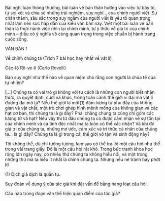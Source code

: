 Bài nghị luận thông thường, bài luận về bản thân hướng vào việc tự bày tỏ, tự soi xét và chia sẻ những trải nghiệm, suy nghĩ... của chính người viết. Sự chân thành, sâu sắc trong suy ngẫm của người viết là yếu tố quan trọng nhất làm nên sức hấp dẫn của kiểu văn bản này. Viết một bài luận về bản thân là thực hành việc nhìn lại chính mình, tự ý thức về giá trị của chính mình – điều có ý nghĩa vô cùng quan trọng trong việc chuẩn bị hành trang cuộc sống.

VĂN BẢN 1

Về chính chúng ta
(Trích 7 bài học hay nhất về vật lí)

Các-lô Rô-ve-li (Carlo Rovelli)

Bạn suy nghĩ như thế nào về quan niệm cho rằng con người là chúa tể của tự nhiên?

[...] Chúng ta có vai trò gì không với tư cách là những con người biết nhận thức, ra quyết định, cười và khóc, trong toàn cảnh thế giới vĩ đại mà vật lí đương đại mô tả? Nếu thế giới là một(1) đám lượng tử phủ đầy của không gian và vật chất, một trò chơi ghép hình mênh mông của không gian và các hạt cơ bản, thì chúng ta là gì đây? Phải chăng chúng ta cũng chỉ gồm các lượng tử và hạt? Nếu vậy thì từ đâu chúng ta có được cảm nhận về sự tồn tại của chính mình và cá tính độc nhất mà ta luôn có thể xác nhận? Và khi đó giá trị của chúng ta, những mơ ước, cảm xúc và tri thức cá nhân của chúng ta... là gì đây? Chúng ta là gì trong cái thế giới vô tận và sinh động này?

Tôi không thể, dù chỉ tưởng tượng, làm sao có thể trả lời một câu hỏi như thế trong vài trang giấy. Đó là một câu hỏi rất khó. Trong bức tranh khoa học rộng lớn ngày nay, có nhiều thứ chúng ta không hiểu nổi, và một trong những thứ mà ta hiểu ít nhất là chính chúng ta. Nhưng nếu né tránh hay phớt lờ

(1) Dịch giả dịch là quần tụ.

Suy đoán về dụng ý của tác giả khi đặt vấn đề bằng hàng loạt câu hỏi.

Câu nào trong đoạn văn thể hiện quan điểm của tác giả?